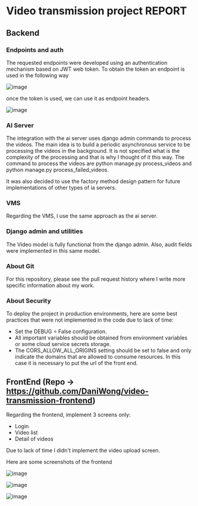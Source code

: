 # Video transmission project REPORT

## Backend

### Endpoints and auth

The requested endpoints were developed using an authentication mechanism based on JWT web token. To obtain the token an endpoint is used in the following way

![image](https://github.com/DaniWong/video-transmission/assets/5056497/9aa244c1-2008-41f4-9ec4-97f9f1924bfe)

once the token is used, we can use it as endpoint headers.

![image](https://github.com/DaniWong/video-transmission/assets/5056497/002c9fca-913e-45e6-85b2-ec6aed4ddf75)


### AI Server

The integration with the ai server uses django admin commands to process the videos. The main idea is to build a periodic asynchronous service to be processing the videos in the background. It is not specified what is the complexity of the processing and that is why I thought of it this way. The command to process the videos are python manage.py process_videos and python manage.py process_failed_videos.

It was also decided to use the factory method design pattern for future implementations of other types of ia servers.

### VMS

Regarding the VMS, I use the same approach as the ai server.

### Django admin and utilities

The Video model is fully functional from the django admin. Also, audit fields were implemented in this same model.

### About Git

For this repository, please see the pull request history where I write more specific information about my work.

### About Security

To deploy the project in production environments, here are some best practices that were not implemented in the code due to lack of time:

- Set the DEBUG = False configuration.
- All important variables should be obtained from environment variables or some cloud service secrets storage.
- The CORS_ALLOW_ALL_ORIGINS setting should be set to false and only indicate the domains that are allowed to consume resources. In this case it is necessary to put the url of the front end.

## FrontEnd (Repo -> https://github.com/DaniWong/video-transmission-frontend)

Regarding the frontend, implement 3 screens only:

- Login
- Video list
- Detail of videos

Due to lack of time I didn't implement the video upload screen.

Here are some screenshots of the frontend

![image](https://github.com/DaniWong/video-transmission/assets/5056497/f8ae1e65-927c-41a0-8696-f2cb34ef3180)

![image](https://github.com/DaniWong/video-transmission/assets/5056497/58a3e5dd-8b7b-4e2a-b645-4c21f25c2b96)

![image](https://github.com/DaniWong/video-transmission/assets/5056497/8d4694e7-11f3-4df1-89de-34c918fe9f24)
